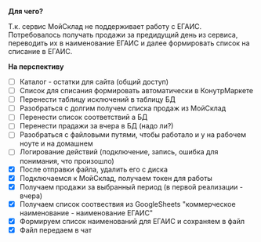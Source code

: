 **Для чего?**

Т.к. сервис МойСклад не поддерживает работу с ЕГАИС. Потребовалось получать продажи за предидущий день из сервиса,
переводить их в наименование ЕГАИС и далее формировать список на списание в ЕГАИС.


**На перспективу**
- [ ] Каталог - остатки для сайта (общий доступ)
- [ ] Список для списания формировать автоматически в КонутрМаркете
- [ ] Перенести таблицу исключений в таблицу БД 
- [ ] Разобраться с долгим получем списка продаж из МойСклад
- [ ] Перенести список соответствий а БД
- [ ] Перенести прадажи за вчера в БД (надо ли?)
- [ ] Разобраться с файловыми путями, чтобы работало и у на рабочем ноуте и на домашнем
- [ ] Логирование действий (подключение, запись, ошибка для понимания, что произошло)
- [x] После отправки файла, удалить его с диска
- [x] Подключаемся к МойСклад, получаем токен для работы
- [x] Получаем продажи за выбранный период (в первой реализации - вчера)
- [x] Получаем список соотвествия из GoogleSheets "коммерческое наименование - наименование ЕГАИС"
- [x] Формируем список наименований для ЕГАИС и сохраняем в файл
- [x] Файл передаем в чат